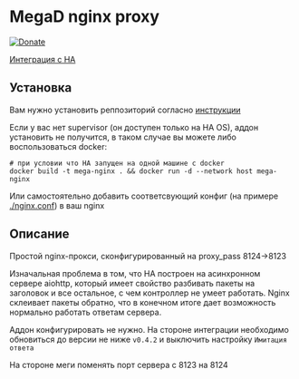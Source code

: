 # MegaD nginx proxy
[![Donate](https://img.shields.io/badge/donate-Yandex-red.svg)](https://yoomoney.ru/to/410013955329136)

[Интеграция с HA](https://github.com/andvikt/mega_hacs.git)

## Установка

Вам нужно установить реппозиторий согласно [инструкции](https://github.com/andvikt/mega_addon)

Если у вас нет supervisor (он доступен только на HA OS), аддон установить не получится, в таком случае
вы можете либо воспользоваться docker:
```shell
# при условии что HA запущен на одной машине с docker
docker build -t mega-nginx . && docker run -d --network host mega-nginx
```
Или самостоятельно добавить соответсвующий конфиг (на 
примере [./nginx.conf](https://github.com/andvikt/mega_addon/blob/master/mega-proxy/nginx.conf)) в ваш nginx

## Описание

Простой nginx-прокси, сконфигурированный на proxy_pass 8124->8123

Изначальная проблема в том, что HA построен на асинхронном сервере aiohttp, который имеет
свойство разбивать пакеты на заголовок и все остальное, с чем контроллер не умеет работать. Nginx склеивает пакеты
обратно, что в конечном итоге дает возможность нормально работать ответам сервера.

Аддон конфигурировать не нужно. На стороне интеграции необходимо обновиться до версии не ниже `v0.4.2` и выключить настройку 
`Имитация ответа`

На стороне меги поменять порт сервера c 8123 на 8124
